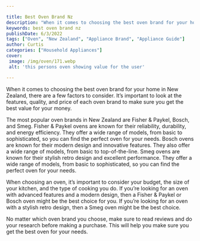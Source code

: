 ```yaml
---

title: Best Oven Brand Nz
description: "When it comes to choosing the best oven brand for your home in New Zealand, there are a few factors to consider. It’s important to...check it out to learn"
keywords: best oven brand nz
publishDate: 6/3/2022
tags: ["Oven", "New Zealand", "Appliance Brand", "Appliance Guide"]
author: Curtis
categories: ["Household Appliances"]
cover: 
 image: /img/oven/171.webp
 alt: 'this persons oven showing value for the user'

---
```


When it comes to choosing the best oven brand for your home in New Zealand, there are a few factors to consider. It’s important to look at the features, quality, and price of each oven brand to make sure you get the best value for your money.

The most popular oven brands in New Zealand are Fisher & Paykel, Bosch, and Smeg. Fisher & Paykel ovens are known for their reliability, durability, and energy efficiency. They offer a wide range of models, from basic to sophisticated, so you can find the perfect oven for your needs. Bosch ovens are known for their modern design and innovative features. They also offer a wide range of models, from basic to top-of-the-line. Smeg ovens are known for their stylish retro design and excellent performance. They offer a wide range of models, from basic to sophisticated, so you can find the perfect oven for your needs.

When choosing an oven, it’s important to consider your budget, the size of your kitchen, and the type of cooking you do. If you’re looking for an oven with advanced features and a modern design, then a Fisher & Paykel or Bosch oven might be the best choice for you. If you’re looking for an oven with a stylish retro design, then a Smeg oven might be the best choice.

No matter which oven brand you choose, make sure to read reviews and do your research before making a purchase. This will help you make sure you get the best oven for your needs.
